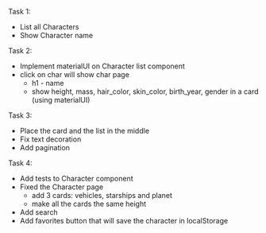 Task 1:
* List all Characters
* Show Character name

Task 2:
* Implement materialUI on Character list component
* click on char will show char page
    - h1 - name
    - show height, mass, hair_color, skin_color, birth_year, gender in a card (using materialUI)

Task 3:
* Place the card and the list in the middle
* Fix text decoration
* Add pagination

Task 4:
* Add tests to Character component
* Fixed the Character page
    - add 3 cards: vehicles, starships and planet
    - make all the cards the same height
* Add search
* Add favorites button that will save the character in localStorage